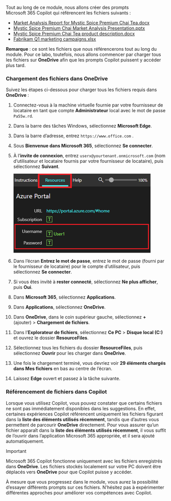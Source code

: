 Tout au long de ce module, nous allons créer des prompts Microsoft 365 Copilot qui référencent les fichiers suivants :

- [Market Analysis Report for Mystic Spice Premium Chai Tea.docx](https://go.microsoft.com/fwlink/?linkid=2268826)
- [Mystic Spice Premium Chai Market Analysis Presentation.pptx](https://go.microsoft.com/fwlink/?linkid=2268768)
- [Mystic Spice Premium Chai Tea product description.docx](https://go.microsoft.com/fwlink/?linkid=2268929)
- [Fabrikam Q1 marketing campaigns.xlsx](https://go.microsoft.com/fwlink/?linkid=2269124)

**Remarque** : ce sont les fichiers que nous référencerons tout au long du module. Pour ce labo, toutefois, nous allons commencer par charger tous les fichiers sur **OneDrive** afin que les prompts Copilot puissent y accéder plus tard.

### Chargement des fichiers dans OneDrive

Suivez les étapes ci-dessous pour charger tous les fichiers requis dans **OneDrive** :

1. Connectez-vous à la machine virtuelle fournie par votre fournisseur de locataire en tant que compte **Administrateur** local avec le mot de passe `Pa55w.rd`.
2. Dans la barre des tâches Windows, sélectionnez **Microsoft Edge**.
3. Dans la barre d’adresse, entrez `https://www.office.com` .
4. Sous **Bienvenue dans Microsoft 365**, sélectionnez **Se connecter**.
5. À l’**invite de connexion**, entrez `userx@yourtenant.onmicrosoft.com` (nom d’utilisateur et locataire fournis par votre fournisseur de locataire), puis sélectionnez **Suivant**.

    [![Capture d’écran du volet de ressources dans Skillable](../media/lab_resources_password.png)](../media/lab_resources_password.png#lightbox)
    
6. Dans l’écran **Entrez le mot de passe**, entrez le mot de passe (fourni par le fournisseur de locataire) pour le compte d’utilisateur, puis sélectionnez **Se connecter**.
7. Si vous êtes invité à **rester connecté**, sélectionnez **Ne plus afficher**, puis **Oui**.
8. Dans **Microsoft 365**, sélectionnez **Applications**.
9. Dans **Applications**, sélectionnez **OneDrive**.
10. Dans **OneDrive**, dans le coin supérieur gauche, sélectionnez **+** (ajouter) > **Chargement de fichiers**.
11. Dans l’**Explorateur de fichiers**, sélectionnez **Ce PC** > **Disque local (C:)** et ouvrez le dossier **ResourceFiles**.
12. Sélectionnez tous les fichiers du dossier **ResourceFiles**, puis sélectionnez **Ouvrir** pour les charger dans **OneDrive**.
13. Une fois le chargement terminé, vous devriez voir **29 éléments chargés dans Mes fichiers** en bas au centre de l’écran.
14. Laissez **Edge** ouvert et passez à la tâche suivante.

### Référencement de fichiers dans Copilot

Lorsque vous utilisez Copilot, vous pouvez constater que certains fichiers ne sont pas immédiatement disponibles dans les suggestions. En effet, certaines expériences Copilot référencent uniquement les fichiers figurant dans la **liste des éléments utilisés récemment**, tandis que d’autres vous permettent de parcourir **OneDrive** directement. Pour vous assurer qu’un fichier apparaît dans la **liste des éléments utilisés récemment**, il vous suffit de l’ouvrir dans l’application Microsoft 365 appropriée, et il sera ajouté automatiquement.

> [!IMPORTANT]
> Microsoft 365 Copilot fonctionne uniquement avec les fichiers enregistrés dans **OneDrive**. Les fichiers stockés localement sur votre PC doivent être déplacés vers **OneDrive** pour que Copilot puisse y accéder.

À mesure que vous progressez dans le module, vous aurez la possibilité d’essayer différents prompts sur ces fichiers. N’hésitez pas à expérimenter différentes approches pour améliorer vos compétences avec Copilot.